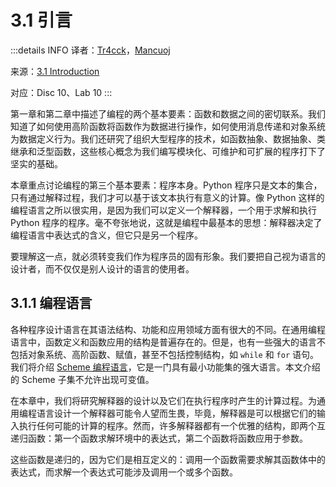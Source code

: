 # 3.1 引言

:::details INFO
译者：[Tr4cck](https://github.com/Tr4cck)，[Mancuoj](https://github.com/mancuoj)

来源：[3.1 Introduction](http://composingprograms.com/pages/31-introduction.html)

对应：Disc 10、Lab 10
:::

第一章和第二章中描述了编程的两个基本要素：函数和数据之间的密切联系。我们知道了如何使用高阶函数将函数作为数据进行操作，如何使用消息传递和对象系统为数据定义行为。我们还研究了组织大型程序的技术，如函数抽象、数据抽象、类继承和泛型函数，这些核心概念为我们编写模块化、可维护和可扩展的程序打下了坚实的基础。

本章重点讨论编程的第三个基本要素：程序本身。Python 程序只是文本的集合，只有通过解释过程，我们才可以基于该文本执行有意义的计算。像 Python 这样的编程语言之所以很实用，是因为我们可以定义一个解释器，一个用于求解和执行 Python 程序的程序。毫不夸张地说，这就是编程中最基本的思想：解释器决定了编程语言中表达式的含义，但它只是另一个程序。

要理解这一点，就必须转变我们作为程序员的固有形象。我们要把自己视为语言的设计者，而不仅仅是别人设计的语言的使用者。

## 3.1.1 编程语言

各种程序设计语言在其语法结构、功能和应用领域方面有很大的不同。在通用编程语言中，函数定义和函数应用的结构是普遍存在的。但是，也有一些强大的语言不包括对象系统、高阶函数、赋值，甚至不包括控制结构，如 `while` 和 `for` 语句。我们将介绍 [Scheme 编程语言](<https://en.wikipedia.org/wiki/Scheme_(programming_language)>)，它是一门具有最小功能集的强大语言。本文介绍的 Scheme 子集不允许出现可变值。

在本章中，我们将研究解释器的设计以及它们在执行程序时产生的计算过程。为通用编程语言设计一个解释器可能令人望而生畏，毕竟，解释器是可以根据它们的输入执行任何可能的计算的程序。然而，许多解释器都有一个优雅的结构，即两个互递归函数：第一个函数求解环境中的表达式，第二个函数将函数应用于参数。

这些函数是递归的，因为它们是相互定义的：调用一个函数需要求解其函数体中的表达式，而求解一个表达式可能涉及调用一个或多个函数。
